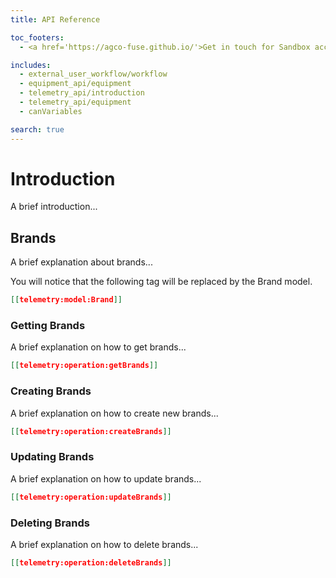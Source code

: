 ```yaml
---
title: API Reference

toc_footers:
  - <a href='https://agco-fuse.github.io/'>Get in touch for Sandbox access</a>

includes:
  - external_user_workflow/workflow
  - equipment_api/equipment
  - telemetry_api/introduction
  - telemetry_api/equipment
  - canVariables

search: true
---
```


# Introduction

A brief introduction...

## Brands

A brief explanation about brands...

You will notice that the following tag will be replaced by the Brand model.

```json
[[telemetry:model:Brand]]
```

### Getting Brands

A brief explanation on how to get brands...

```json
[[telemetry:operation:getBrands]]
```

### Creating Brands

A brief explanation on how to create new brands...

```json
[[telemetry:operation:createBrands]]
```

### Updating Brands

A brief explanation on how to update brands...

```json
[[telemetry:operation:updateBrands]]
```

### Deleting Brands

A brief explanation on how to delete brands...

```json
[[telemetry:operation:deleteBrands]]
```

